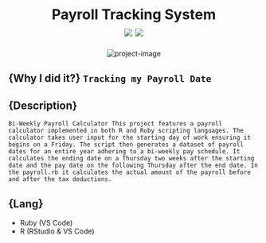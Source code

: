<h1 align="center" id="title">
Payroll Tracking System
<br>
<img id="Ibrahem" src="https://img.shields.io/badge/HEEM%20-%20Yellow?style=flat&label=IBRA&labelColor=%233b439c&color=%23418ce8">
<img id="Star on GitHub" src="https://img.shields.io/badge/Stars%20-%20grey?style=flat&logo=GitHub">

</h1>

<p align="center"><img src="https://socialify.git.ci/iibrahemali/Payroll-Tracking-System/image?description=1&amp;descriptionEditable=i%20did%20this%20project%20to%20track%20my%20payroll&amp;font=Bitter&amp;name=1&amp;owner=1&amp;pattern=Brick%20Wall&amp;theme=Dark" alt="project-image"></p>

## 
## {Why I did it?} `Tracking my Payroll Date`

## {Description}

`Bi-Weekly Payroll Calculator This project features a payroll calculator implemented in both R and Ruby scripting languages. The calculator takes user input for the starting day of work ensuring it begins on a Friday. The script then generates a dataset of payroll dates for an entire year adhering to a bi-weekly pay schedule. It calculates the ending date on a Thursday two weeks after the starting date and the pay date on the following Thursday after the end date. In the payroll.rb it calculates the actual amount of the payroll before and after the tax deductions. `
## 
## {Lang}
- Ruby (VS Code)
- R (RStudio & VS Code)
